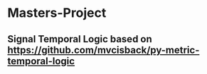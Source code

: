# Masters-Project
## Signal Temporal Logic based on https://github.com/mvcisback/py-metric-temporal-logic
